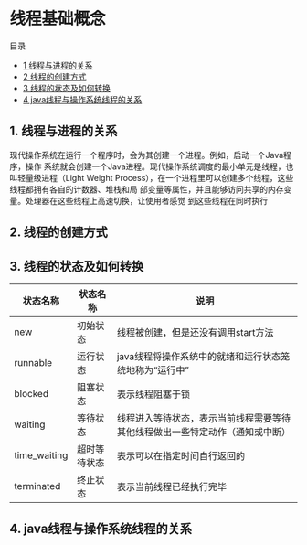 # 线程基础概念


目录
- [1 线程与进程的关系](#1-线程与进程的关系)
- [2 线程的创建方式](#2-线程的创建方式)
- [3 线程的状态及如何转换](#3-线程的状态及如何转换)
- [4 java线程与操作系统线程的关系](#4-java线程与操作系统线程的关系)

## 1. 线程与进程的关系
现代操作系统在运行一个程序时，会为其创建一个进程。例如，启动一个Java程序，操作
系统就会创建一个Java进程。现代操作系统调度的最小单元是线程，也叫轻量级进程（Light
Weight Process），在一个进程里可以创建多个线程，这些线程都拥有各自的计数器、堆栈和局
部变量等属性，并且能够访问共享的内存变量。处理器在这些线程上高速切换，让使用者感觉
到这些线程在同时执行


## 2. 线程的创建方式

## 3. 线程的状态及如何转换
|状态名称|状态名称|说明|
|-      |-   |-      |
|new|初始状态|线程被创建，但是还没有调用start方法 |
|runnable|运行状态|java线程将操作系统中的就绪和运行状态笼统地称为“运行中”|
|blocked|阻塞状态|表示线程阻塞于锁|
|waiting|等待状态|线程进入等待状态，表示当前线程需要等待其他线程做出一些特定动作（通知或中断）|
|time_waiting|超时等待状态|表示可以在指定时间自行返回的|
|terminated|终止状态|表示当前线程已经执行完毕|

## 4. java线程与操作系统线程的关系




 
